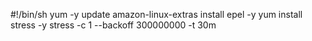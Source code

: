 #!/bin/sh 
yum -y update
amazon-linux-extras install epel -y
yum install stress -y
stress -c 1 --backoff 300000000 -t 30m